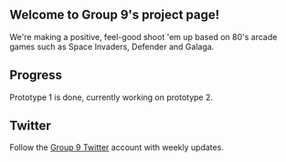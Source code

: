 ## Welcome to Group 9's project page!

We're making a positive, feel-good shoot 'em up based on 80's arcade games such as Space Invaders, Defender and Galaga. 

## Progress
Prototype 1 is done, currently working on prototype 2.

## Twitter
Follow the [Group 9 Twitter](https://twitter.com/GCUGroup9) account with weekly updates.
